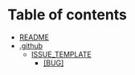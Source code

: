 # Table of contents

* [README](README.md)
* [.github](.github/README.md)
  * [ISSUE\_TEMPLATE](.github/issue\_template/README.md)
    * [\[BUG\]](.github/issue\_template/bug\_report.md)

